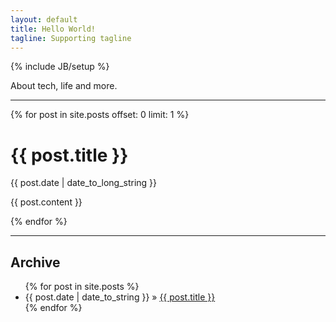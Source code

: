 ```yaml
---
layout: default
title: Hello World!
tagline: Supporting tagline
---
```

{% include JB/setup %}

About tech, life and more.


<hr>

 {% for post in site.posts offset: 0 limit: 1  %}
<div id="post">
  <h1>{{ post.title }}</h1>
  <p class="meta">
    {{ post.date | date_to_long_string }} 
  </p>
  {{ post.content }}
</div>

 {% endfor %}

<hr>

## Archive 
<ul class="posts">
  {% for post in site.posts %}
    <li><span>{{ post.date | date_to_string }}</span> &raquo; <a href="{{ BASE_PATH }}{{ post.url }}">{{ post.title }}</a></li>
  {% endfor %}
</ul>




